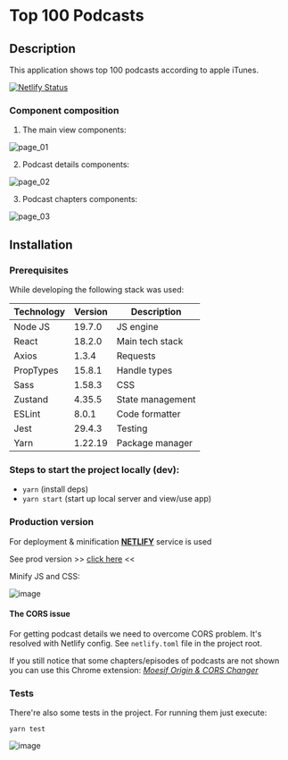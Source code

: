 # Top 100 Podcasts

## Description
This application shows top 100 podcasts according to apple iTunes.

[![Netlify Status](https://api.netlify.com/api/v1/badges/449d1cbd-4ebf-4f90-ad25-5de96f94e1d2/deploy-status)](https://app.netlify.com/sites/aquamarine-pastelito-b19eb5/deploys)

### Component composition

1. The main view components:

 ![page_01](https://user-images.githubusercontent.com/15796607/222983020-47d74dfa-8185-4c21-9fd2-8af12f19fb5c.png)


2. Podcast details components:

 ![page_02](https://user-images.githubusercontent.com/15796607/222983049-4d96e5c8-eb25-42b8-8399-e65b820aaf0d.png)

    
3. Podcast chapters components:

![page_03](https://user-images.githubusercontent.com/15796607/222983059-e6aecb7e-7139-461a-8079-ff35ab9863fe.png)


## Installation

### Prerequisites
While developing the following stack was used:

| Technology | Version | Description      |
|------------|---------|------------------|
| Node JS    | 19.7.0  | JS engine        |
| React      | 18.2.0  | Main tech stack  |
| Axios      | 1.3.4   | Requests         |
| PropTypes  | 15.8.1  | Handle types     |
| Sass       | 1.58.3  | CSS              |
| Zustand    | 4.35.5  | State management |
| ESLint     | 8.0.1   | Code formatter   |
| Jest       | 29.4.3  | Testing          |
| Yarn       | 1.22.19 | Package manager  |

### Steps to start the project locally (dev):

- `yarn` (install deps)
- `yarn start` (start up local server and view/use app)

### Production version

For deployment & minification **[NETLIFY](https://www.netlify.com)** service is used

See prod version >> [click here](https://aquamarine-pastelito-b19eb5.netlify.app) <<

Minify JS and CSS:

![image](https://user-images.githubusercontent.com/15796607/222984613-f9785083-d00a-4a3d-8278-8f77a672ccfa.png)

#### The CORS issue

For getting podcast details we need to overcome CORS problem.
It's resolved with Netlify config. See `netlify.toml` file in the project root.

If you still notice that some chapters/episodes of podcasts are not shown
you can use this Chrome extension: _[Moesif Origin & CORS Changer](https://chrome.google.com/webstore/detail/moesif-origin-cors-change/digfbfaphojjndkpccljibejjbppifbc)_

### Tests

There're also some tests in the project.
For running them just execute: 

`yarn test`

![image](https://user-images.githubusercontent.com/15796607/222985322-6e0b83c5-d0e1-4157-bdbd-48ca759bec00.png)


